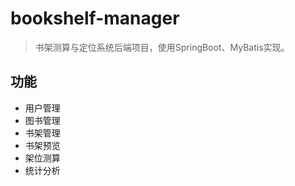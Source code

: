 # bookshelf-manager

> 书架测算与定位系统后端项目，使用SpringBoot、MyBatis实现。

## 功能
- 用户管理
- 图书管理
- 书架管理
- 书架预览
- 架位测算
- 统计分析
